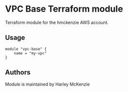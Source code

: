 # VPC Base Terraform module
Terraform module for the hmckenzie AWS account.

## Usage
```hcl
module "vpc-base" {
    name = "my-vpc"
}
```

## Authors
Module is maintained by Harley McKenzie